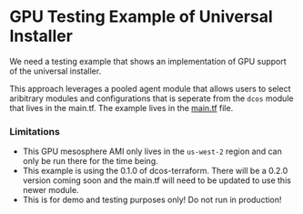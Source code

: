 # GPU Testing Example of Universal Installer

We need a testing example that shows an implementation of GPU support of the universal installer.

This approach leverages a pooled agent module that allows users to select aribitrary modules and configurations that is seperate from the `dcos` module that lives in the main.tf. The example lives in the [main.tf](./main.tf) file. 

### Limitations

* This GPU mesosphere AMI only lives in the `us-west-2` region and can only be run there for the time being.
* This example is using the 0.1.0 of dcos-terraform. There will be a 0.2.0 version coming soon and the main.tf will need to be updated to use this newer module.
* This is for demo and testing purposes only! Do not run in production!
